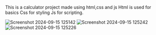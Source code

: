 This is a calculator project made using html,css and js
Html is used for basics 
Css for styling
Js for scripting.


![Screenshot 2024-09-15 125142](https://github.com/user-attachments/assets/673a849b-34e2-4f04-bd11-e6af56e6e478)
![Screenshot 2024-09-15 125242](https://github.com/user-attachments/assets/2231118f-1986-4060-a1b5-00faf74b951b)
![Screenshot 2024-09-15 125226](https://github.com/user-attachments/assets/de14e956-9c84-4c13-85da-2fce3a963251)
